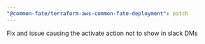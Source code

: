 ```yaml
---
"@common-fate/terraform-aws-common-fate-deployment": patch
---
```


Fix and issue causing the activate action not to show in slack DMs
